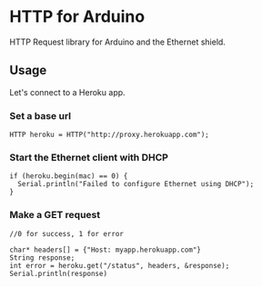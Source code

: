 # HTTP for Arduino

HTTP Request library for Arduino and the Ethernet shield.

## Usage

Let's connect to a Heroku app.

### Set a base url

    HTTP heroku = HTTP("http://proxy.herokuapp.com");

### Start the Ethernet client with DHCP

    if (heroku.begin(mac) == 0) {
      Serial.println("Failed to configure Ethernet using DHCP");
    }

### Make a GET request

    //0 for success, 1 for error

    char* headers[] = {"Host: myapp.herokuapp.com"}
    String response;
    int error = heroku.get("/status", headers, &response);
    Serial.println(response)

